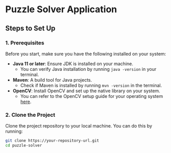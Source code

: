 # Puzzle Solver Application

## Steps to Set Up

### 1. Prerequisites
Before you start, make sure you have the following installed on your system:

- **Java 11 or later**: Ensure JDK is installed on your machine.
    - You can verify Java installation by running `java -version` in your terminal.
- **Maven**: A build tool for Java projects.
    - Check if Maven is installed by running `mvn -version` in the terminal.
- **OpenCV**: Install OpenCV and set up the native library on your system.
    - You can refer to the OpenCV setup guide for your operating system [here](https://opencv.org/releases/).

### 2. Clone the Project

Clone the project repository to your local machine. You can do this by running:

```bash
git clone https://your-repository-url.git
cd puzzle-solver
